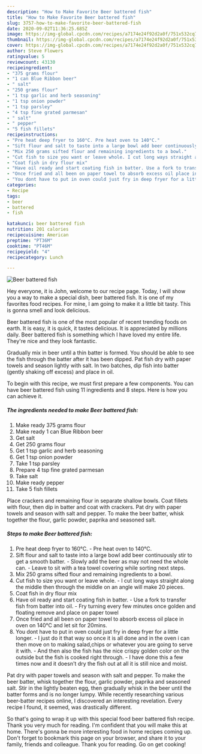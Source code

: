 ```yaml
---
description: "How to Make Favorite Beer battered fish"
title: "How to Make Favorite Beer battered fish"
slug: 3757-how-to-make-favorite-beer-battered-fish
date: 2020-09-02T11:36:25.685Z
image: https://img-global.cpcdn.com/recipes/a7174e24f92d2a0f/751x532cq70/beer-battered-fish-recipe-main-photo.jpg
thumbnail: https://img-global.cpcdn.com/recipes/a7174e24f92d2a0f/751x532cq70/beer-battered-fish-recipe-main-photo.jpg
cover: https://img-global.cpcdn.com/recipes/a7174e24f92d2a0f/751x532cq70/beer-battered-fish-recipe-main-photo.jpg
author: Steve Flowers
ratingvalue: 5
reviewcount: 43130
recipeingredient:
- "375 grams flour"
- "1 can Blue Ribbon beer"
- " salt"
- "250 grams flour"
- "1 tsp garlic and herb seasoning"
- "1 tsp onion powder"
- "1 tsp parsley"
- "4 tsp fine grated parmesan"
- " salt"
- " pepper"
- "5 fish fillets"
recipeinstructions:
- "Pre heat deep fryer to 160°C. Pre heat oven to 140°C."
- "Sift flour and salt to taste into a large bowl add beer continuously stir to get a smooth batter. Slowly add the beer as may not need the whole can. Leave to sit with a tea towel covering while sorting next steps."
- "Mix 250 grams sifted flour and remaining ingredients to a bowl."
- "Cut fish to size you want or leave whole. I cut long ways straight along the middle then through the middle on an angle will make 20 pieces."
- "Coat fish in dry flour mix"
- "Have oil ready and start coating fish in batter. Use a fork to transfer fish from batter into oil. Fry turning every few minutes once golden and floating remove and place on paper towel"
- "Once fried and all been on paper towel to absorb excess oil place in oven on 140°C and let sit for 20mins."
- "You dont have to put in oven could just fry in deep fryer for a little longer. I just do it that way so once it is all done and in the oven i can then move on to making salad,chips or whatever you are going to serve it with. And then also the fish has the nice crispy  golden color on the outside but the fish is cooked right through. I have done this a few times now and it doesn&#39;t dry the fish out at all it is still nice and moist."
categories:
- Recipe
tags:
- beer
- battered
- fish

katakunci: beer battered fish 
nutrition: 201 calories
recipecuisine: American
preptime: "PT36M"
cooktime: "PT46M"
recipeyield: "4"
recipecategory: Lunch

---
```



![Beer battered fish](https://img-global.cpcdn.com/recipes/a7174e24f92d2a0f/751x532cq70/beer-battered-fish-recipe-main-photo.jpg)

Hey everyone, it is John, welcome to our recipe page. Today, I will show you a way to make a special dish, beer battered fish. It is one of my favorites food recipes. For mine, I am going to make it a little bit tasty. This is gonna smell and look delicious.

Beer battered fish is one of the most popular of recent trending foods on earth. It is easy, it is quick, it tastes delicious. It is appreciated by millions daily. Beer battered fish is something which I have loved my entire life. They're nice and they look fantastic.

Gradually mix in beer until a thin batter is formed. You should be able to see the fish through the batter after it has been dipped. Pat fish dry with paper towels and season lightly with salt. In two batches, dip fish into batter (gently shaking off excess) and place in oil.


To begin with this recipe, we must first prepare a few components. You can have beer battered fish using 11 ingredients and 8 steps. Here is how you can achieve it.

<!--inarticleads1-->

##### The ingredients needed to make Beer battered fish:

1. Make ready 375 grams flour
1. Make ready 1 can Blue Ribbon beer
1. Get  salt
1. Get 250 grams flour
1. Get 1 tsp garlic and herb seasoning
1. Get 1 tsp onion powder
1. Take 1 tsp parsley
1. Prepare 4 tsp fine grated parmesan
1. Take  salt
1. Make ready  pepper
1. Take 5 fish fillets


Place crackers and remaining flour in separate shallow bowls. Coat fillets with flour, then dip in batter and coat with crackers. Pat dry with paper towels and season with salt and pepper. To make the beer batter, whisk together the flour, garlic powder, paprika and seasoned salt. 

<!--inarticleads2-->

##### Steps to make Beer battered fish:

1. Pre heat deep fryer to 160°C. - Pre heat oven to 140°C.
1. Sift flour and salt to taste into a large bowl add beer continuously stir to get a smooth batter. - Slowly add the beer as may not need the whole can. - Leave to sit with a tea towel covering while sorting next steps.
1. Mix 250 grams sifted flour and remaining ingredients to a bowl.
1. Cut fish to size you want or leave whole. - I cut long ways straight along the middle then through the middle on an angle will make 20 pieces.
1. Coat fish in dry flour mix
1. Have oil ready and start coating fish in batter. - Use a fork to transfer fish from batter into oil. - Fry turning every few minutes once golden and floating remove and place on paper towel
1. Once fried and all been on paper towel to absorb excess oil place in oven on 140°C and let sit for 20mins.
1. You dont have to put in oven could just fry in deep fryer for a little longer. - I just do it that way so once it is all done and in the oven i can then move on to making salad,chips or whatever you are going to serve it with. - And then also the fish has the nice crispy  golden color on the outside but the fish is cooked right through. - I have done this a few times now and it doesn&#39;t dry the fish out at all it is still nice and moist.


Pat dry with paper towels and season with salt and pepper. To make the beer batter, whisk together the flour, garlic powder, paprika and seasoned salt. Stir in the lightly beaten egg, then gradually whisk in the beer until the batter forms and is no longer lumpy. While recently researching various beer-batter recipes online, I discovered an interesting revelation. Every recipe I found, it seemed, was drastically different. 

So that's going to wrap it up with this special food beer battered fish recipe. Thank you very much for reading. I'm confident that you will make this at home. There's gonna be more interesting food in home recipes coming up. Don't forget to bookmark this page on your browser, and share it to your family, friends and colleague. Thank you for reading. Go on get cooking!
